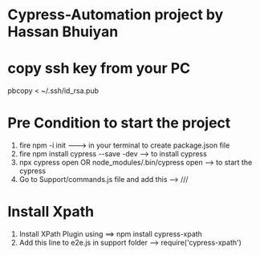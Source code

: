 # Cypress-Automation project by Hassan Bhuiyan

# copy ssh key from your PC
pbcopy < ~/.ssh/id_rsa.pub

# Pre Condition to start the project
1. fire npm -i init ---> in your terminal to create package.json file
2. fire npm install cypress --save -dev --> to install cypress
3. npx cypress open OR node_modules/.bin/cypress open --> to start the cypress
5. Go to Support/commands.js file and add this --> /// <reference types ="Cypress" /> 

# Install Xpath
1. Install XPath Plugin using ==> npm install cypress-xpath
2. Add this line to e2e.js in support folder --> require('cypress-xpath')

